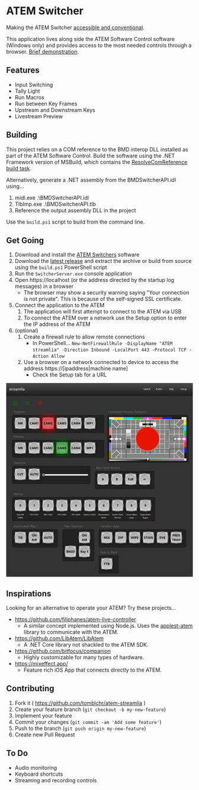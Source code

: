 # ATEM Switcher

Making the ATEM Switcher [accessible and conventional](https://atem.streamlia.com).

This application lives along side the ATEM Software Control software (Windows only) and provides access to the most needed controls through a browser. [Brief demonstration](https://www.youtube.com/watch?v=8qGKA9M4bH4).

## Features

* Input Switching
* Tally Light
* Run Macros
* Run between Key Frames
* Upstream and Downstream Keys
* Livestream Preview

## Building

This project relies on a COM reference to the BMD interop DLL installed as part of the ATEM Software Control. Build the software using the .NET Framework version of MSBuild, which contains the [ResolveComReference build task](https://docs.microsoft.com/en-ca/visualstudio/msbuild/resolvecomreference-task).

Alternatively, generate a .NET assembly from the BMDSwitcherAPI.idl using...

1. midl.exe .\BMDSwitcherAPI.idl
1. TlbImp.exe .\BMDSwitcherAPI.tlb
1. Reference the output assembly DLL in the project

Use the `build.ps1` script to build from the command line.

## Get Going

1. Download and install the [ATEM Switchers](https://www.blackmagicdesign.com/support/family/atem-live-production-switchers) software
1. Download the [latest release](https://github.com/tomblchr/atem-streamlia/releases) and extract the archive or build from source using the `build.ps1` PowerShell script
1. Run the `SwitcherServer.exe` console application
1. Open https://localhost (or the address directed by the startup log messages) in a browser
    * The browser may show a security warning saying "Your connection is not private". This is because of the self-signed SSL certificate. 
1. Connect the application to the ATEM
    1. The application will first attempt to connect to the ATEM via USB
    1. To connect the ATEM over a network use the Setup option to enter the IP address of the ATEM
1. (optional)
    1. Create a firewall rule to allow remote connections
        * In PowerShell... `New-NetFirewallRule -DisplayName "ATEM streamlia" -Direction Inbound -LocalPort 443 -Protocol TCP -Action Allow`
    2. Use a browser on a network connected to device to access the address https://[ipaddress|machine name]
        * Check the Setup tab for a URL

![Responsive](Doc/screens.png)

## Inspirations

Looking for an alternative to operate your ATEM? Try these projects...

* https://github.com/filiphanes/atem-live-controller
    * A similar concept implemented using Node.js. Uses the [applest-atem](https://github.com/applest/node-applest-atem) library to communicate with the ATEM.
* https://github.com/LibAtem/LibAtem
    * A .NET Core library not shackled to the ATEM SDK.
* https://github.com/bitfocus/companion
    * Highly customizable for many types of hardware.
* https://mixeffect.app/
    * Feature rich iOS App that connects directly to the ATEM.

## Contributing

1. Fork it ( https://github.com/tomblchr/atem-streamlia )
2. Create your feature branch (`git checkout -b my-new-feature`)
3. Implement your feature
4. Commit your changes (`git commit -am 'Add some feature'`)
5. Push to the branch (`git push origin my-new-feature`)
6. Create new Pull Request

## To Do

* Audio monitoring
* Keyboard shortcuts
* Streaming and recording controls
